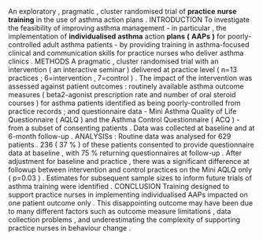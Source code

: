 An exploratory , pragmatic , cluster randomised trial of **practice** **nurse** **training** in the use of asthma action plans . INTRODUCTION To investigate the feasibility of improving asthma management - in particular , the implementation of **individualised** **asthma** action **plans** **(** **AAPs** **)** for poorly-controlled adult asthma patients - by providing training in asthma-focused clinical and communication skills for practice nurses who deliver asthma clinics . METHODS A pragmatic , cluster randomised trial with an intervention ( an interactive seminar ) delivered at practice level ( n=13 practices ; 6=intervention , 7=control ) . The impact of the intervention was assessed against patient outcomes : routinely available asthma outcome measures ( beta2-agonist prescription rate and number of oral steroid courses ) for asthma patients identified as being poorly-controlled from practice records ; and questionnaire data - Mini Asthma Quality of Life Questionnaire ( AQLQ ) and the Asthma Control Questionnaire ( ACQ ) - from a subset of consenting patients . Data was collected at baseline and at 6-month follow-up . ANALYSISs : Routine data was analysed for 629 patients . 236 ( 37 % ) of these patients consented to provide questionnaire data at baseline , with 75 % returning questionnaires at follow-up . After adjustment for baseline and practice , there was a significant difference at followup between intervention and control practices on the Mini AQLQ only ( p=0.03 ) . Estimates for subsequent sample sizes to inform future trials of asthma training were identified . CONCLUSION Training designed to support practice nurses in implementing individualised AAPs impacted on one patient outcome only . This disappointing outcome may have been due to many different factors such as outcome measure limitations , data collection problems , and underestimating the complexity of supporting practice nurses in behaviour change . 